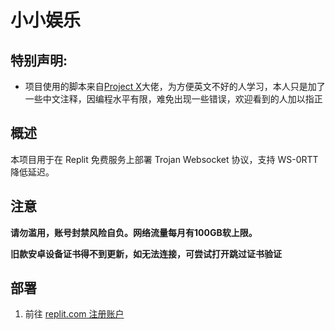 # 小小娱乐

## 特别声明:

- 项目使用的脚本来自[Project X](https://github.com/XTLS/Xray-core)大佬，为方便英文不好的人学习，本人只是加了一些中文注释，因编程水平有限，难免出现一些错误，欢迎看到的人加以指正

## 概述

本项目用于在 Replit 免费服务上部署 Trojan Websocket 协议，支持 WS-0RTT 降低延迟。

## 注意

 **请勿滥用，账号封禁风险自负。网络流量每月有100GB软上限。**
 
 **旧款安卓设备证书得不到更新，如无法连接，可尝试打开跳过证书验证**

## 部署
 
1. 前往 [replit.com 注册账户](https://replit.com/signup)




### 



### 



